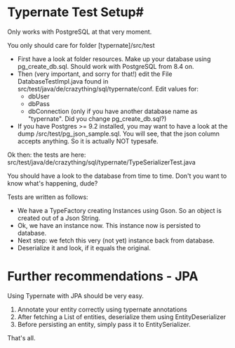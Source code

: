 # Typernate Test Setup#

Only works with PostgreSQL at that very moment.

You only should care for folder [typernate]/src/test


+ First have a look at folder resources. Make up your database using pg_create_db.sql. Should work with PostgreSQL from 8.4 on.
+ Then (very important, and sorry for that!) edit the File DatabaseTestImpl.java found in src/test/java/de/crazything/sql/typernate/conf. Edit values for: 
    + dbUser
    + dbPass
    + dbConnection (only if you have another database name as "typernate". Did you change pg_create_db.sql?)
+ If you have Postgres >= 9.2 installed, you may want to have a look at the dump /src/test/pg_json_sample.sql. You will see, that the json column accepts anything. So it is actually NOT typesafe.


Ok then: the tests are here: src/test/java/de/crazything/sql/typernate/TypeSerializerTest.java

You should have a look to the database from time to time. Don't you want to know what's happening, dude?

Tests are written as follows:

+ We have a TypeFactory creating Instances using Gson. So an object is created out of a Json String.  
+ Ok, we have an instance now. This instance now is persisted to database.
+ Next step: we fetch this very (not yet) instance back from database. 
+ Deserialize it and look, if it equals the original.

# Further recommendations - JPA

Using Typernate with JPA should be very easy.

1. Annotate your entity correctly using typernate annotations
2. After fetching a List of entities, deserialize them using EntityDeserializer
3. Before persisting an entity, simply pass it to EntitySerializer.

That's all. 




